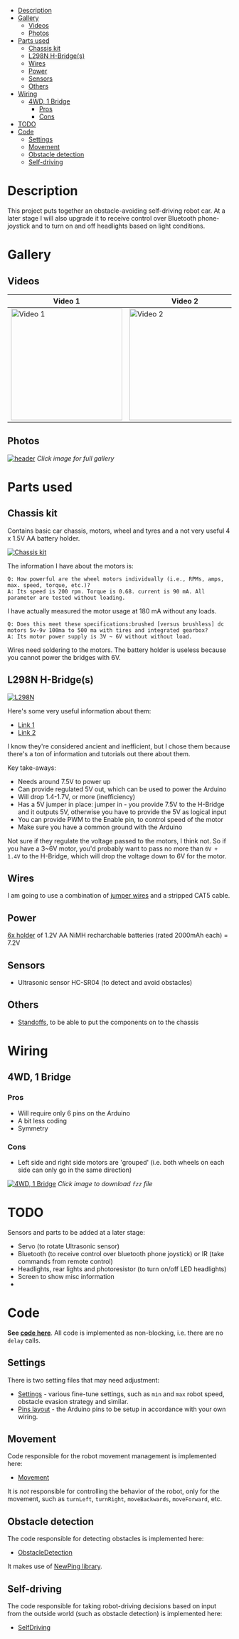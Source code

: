 - [Description](#description)
- [Gallery](#gallery)
  - [Videos](#videos)
  - [Photos](#photos)
- [Parts used](#parts-used)
  - [Chassis kit](#chassis-kit)
  - [L298N H-Bridge(s)](#l298n-h-bridges)
  - [Wires](#wires)
  - [Power](#power)
  - [Sensors](#sensors)
  - [Others](#others)
- [Wiring](#wiring)
  - [4WD, 1 Bridge](#4wd-1-bridge)
    - [Pros](#pros)
    - [Cons](#cons)
- [TODO](#todo)
- [Code](#code)
  - [Settings](#settings)
  - [Movement](#movement)
  - [Obstacle detection](#obstacle-detection)
  - [Self-driving](#self-driving)

# Description
This project puts together an obstacle-avoiding self-driving robot car. At a later stage I will also upgrade it to receive control over Bluetooth phone-joystick and to turn on and off headlights based on light conditions.

# Gallery

## Videos
| Video 1  | Video 2 | Video 3 |
| ------------- | ------------- |--
| [<img src="https://img.youtube.com/vi/C9YZdx0JLGU/0.jpg" alt="Video 1" title="Video 1" width="250" />](https://www.youtube.com/watch?v=C9YZdx0JLGU)  | [<img src="https://img.youtube.com/vi/lolJqE-91AY/0.jpg" alt="Video 2" title="Video 2" width="250" />](https://www.youtube.com/watch?v=lolJqE-91AY)  | [<img src="https://img.youtube.com/vi/8RAJ4j2J78Y/0.jpg" alt="Video 3" title="Video 3" width="250" />](https://www.youtube.com/watch?v=8RAJ4j2J78Y)

## Photos
[![header](img/header.jpg "Click for gallery")](https://photos.app.goo.gl/AvjJdpDaXdEihXDb9)
*Click image for full gallery*

# Parts used
## Chassis kit
Contains basic car chassis, motors, wheel and tyres and a not very useful 4 x 1.5V AA battery holder.

[![Chassis kit](img/chassis_kit.jpg)](https://www.amazon.com/gp/product/B07DNXBFQN)

The information I have about the motors is:

```
Q: How powerful are the wheel motors individually (i.e., RPMs, amps, max. speed, torque, etc.)?
A: Its speed is 200 rpm. Torque is 0.68. current is 90 mA. All parameter are tested without loading.
```

I have actually measured the motor usage at 180 mA without any loads.

```
Q: Does this meet these specifications:brushed [versus brushless] dc motors 5v-9v 100ma to 500 ma with tires and integrated gearbox?
A: Its motor power supply is 3V ~ 6V without without load.
```

Wires need soldering to the motors. The battery holder is useless because you cannot power the bridges with 6V.

## L298N H-Bridge(s)
[![L298N](img/HBridges.jpg)](https://www.amazon.com/gp/product/B01M29YK5U)

Here's some very useful information about them:
- [Link 1](https://dronebotworkshop.com/dc-motors-l298n-h-bridge/)
- [Link 2](https://www.14core.com/wiring-driving-the-l298n-h-bridge-on-2-to-4-dc-motors/)

I know they're considered ancient and inefficient, but I chose them because there's a ton of information and tutorials out there about them.

Key take-aways:
- Needs around 7.5V to power up
- Can provide regulated 5V out, which can be used to power the Arduino
- Will drop 1.4-1.7V, or more (inefficiency)
- Has a 5V jumper in place: jumper in - you provide 7.5V to the H-Bridge and it outputs 5V, otherwise you have to provide the 5V as logical input
- You can provide PWM to the Enable pin, to control speed of the motor
- Make sure you have a common ground with the Arduino

Not sure if they regulate the voltage passed to the motors, I think not. So if you have a 3~6V motor, you'd probably want to pass no more than `6V + 1.4V` to the H-Bridge, which will drop the voltage down to 6V for the motor.

## Wires
I am going to use a combination of [jumper wires](https://www.amazon.com/gp/product/B07GD2BWPY) and a stripped CAT5 cable.

## Power
[6x holder](https://www.amazon.com/gp/product/B081395LK3) of 1.2V AA NiMH recharchable batteries (rated 2000mAh each) = 7.2V

## Sensors
- Ultrasonic sensor HC-SR04 (to detect and avoid obstacles)

## Others
- [Standoffs](https://www.amazon.com/gp/product/B073ZC6PB9), to be able to put the components on to the chassis

# Wiring
## 4WD, 1 Bridge
### Pros
- Will require only 6 pins on the Arduino
- A bit less coding
- Symmetry

### Cons
- Left side and right side motors are 'grouped' (i.e. both wheels on each side can only go in the same direction)

[![4WD, 1 Bridge](img/ObstacleCar_1_Bridge_4wd.jpg)](ObstacleCar_1_Bridge_4wd.fzz)
*Click image to download `fzz` file*

# TODO
Sensors and parts to be added at a later stage:
- Servo (to rotate Ultrasonic sensor)
- Bluetooth (to receive control over bluetooth phone joystick) or IR (take commands from remote control)
- Headlights, rear lights and photoresistor (to turn on/off LED headlights)
- Screen to show misc information
- 
# Code
**See [code here](../RoboCar/)**. All code is implemented as non-blocking, i.e. there are no `delay` calls.

## Settings
There is two setting files that may need adjustment:
- [Settings](../RoboCar/Settings.hh) - various fine-tune settings, such as `min` and `max` robot speed, obstacle evasion strategy and similar.
- [Pins layout](../RoboCar/Pins.hh) - the Arduino pins to be setup in accordance with your own wiring.

## Movement
Code responsible for the robot movement management is implemented here:
- [Movement](../RoboCar/Movement.cpp)
  
It is *not* responsible for controlling the behavior of the robot, only for the movement, such as `turnLeft`, `turnRight`, `moveBackwards`, `moveForward`, etc.

## Obstacle detection
The code responsible for detecting obstacles is implemented here:
  - [ObstacleDetection](../RoboCar/ObstacleDetection.cpp)

It makes use of [NewPing library](https://playground.arduino.cc/Code/NewPing).

## Self-driving
The code responsible for taking robot-driving decisions based on input from the outside world (such as obstacle detection) is implemented here:
- [SelfDriving](../RoboCar/SelfDriving.cpp)
